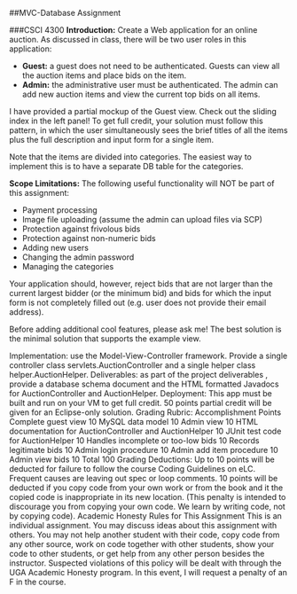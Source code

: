 ##MVC-Database Assignment

###CSCI 4300
**Introduction:** Create a Web application for an online auction. As discussed in class, there will be two user roles in this application:

* **Guest:** a guest does not need to be authenticated. Guests can view all the auction items and place bids on the item.
* **Admin:** the administrative user must be authenticated. The admin can add new auction items and view the current top bids on all items.

I have provided a partial mockup of the Guest view. Check out the sliding index in the left panel! To get full credit, your solution must follow this pattern, in which the user simultaneously sees the brief titles of all the items plus the full description and input form for a single item.

Note that the items are divided into categories. The easiest way to implement this is to have a separate DB table for the categories.

**Scope Limitations:** The following useful functionality will NOT be part of this assignment:
* Payment processing
* Image file uploading (assume the admin can upload files via SCP)
* Protection against frivolous bids
* Protection against non-numeric bids 
* Adding new users
* Changing the admin password
* Managing the categories

Your application should, however, reject bids that are not larger than the current largest bidder (or the minimum bid) and bids for which the input form is not completely filled out (e.g. user does not provide their email address).

Before adding additional cool features, please ask me! The best solution is the minimal solution that supports the example view.

Implementation: use the Model-View-Controller framework.  Provide a single controller class servlets.AuctionController and a single helper class helper.AuctionHelper. 
Deliverables: as part of the project deliverables , provide a database schema document and the HTML formatted Javadocs for AuctionController and AuctionHelper.
Deployment: This app must be built and run on your VM to get full credit. 50 points partial credit will be given for an Eclipse-only solution.
Grading Rubric: 
Accomplishment
Points
Complete guest view
10
MySQL data model
10
Admin view
10
HTML documentation for AuctionController and AuctionHelper
10
JUnit test code for AuctionHelper
10
Handles incomplete or too-low bids
10
Records legitimate bids
10
Admin login procedure
10
Admin add item procedure
10
Admin view bids 
10
Total
100
Grading Deductions:
Up to 10 points will be deducted for failure to follow the course Coding Guidelines on eLC. Frequent causes are leaving out spec or loop comments.
10 points will be deducted if you copy code from your own work or from the book and it the copied code is inappropriate in its new location. (This penalty is intended to discourage you from copying your own code. We learn by writing code, not by copying code).
Academic Honesty Rules for This Assignment
This is an individual assignment. You may discuss ideas about this assignment with others. You may not help another student with their code, copy code from any other source, work on code together with other students, show your code to other students, or get help from any other person besides the instructor. 
Suspected violations of this policy will be dealt with through the UGA Academic Honesty program. In this event, I will request a penalty of an F in the course.

